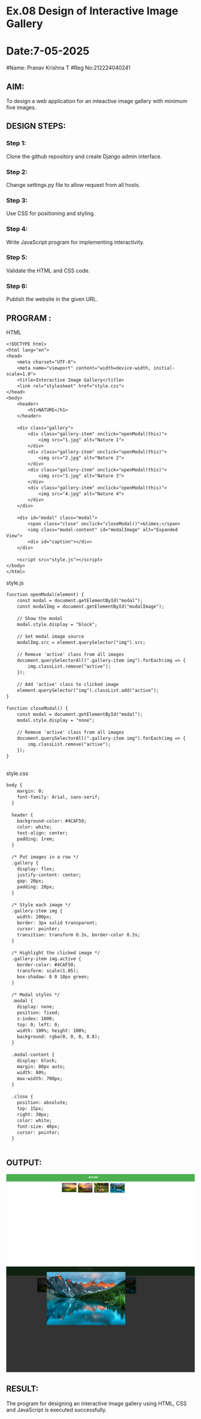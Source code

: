 # Ex.08 Design of Interactive Image Gallery
# Date:7-05-2025
#Name: Pranav Krishna T
#Reg No:212224040241

## AIM:
To design a web application for an inteactive image gallery with minimum five images.

## DESIGN STEPS:

### Step 1:
Clone the github repository and create Django admin interface.

### Step 2:
Change settings.py file to allow request from all hosts.

### Step 3:
Use CSS for positioning and styling.

### Step 4:
Write JavaScript program for implementing interactivity.

### Step 5:
Validate the HTML and CSS code.

### Step 6:
Publish the website in the given URL.

## PROGRAM :
HTML
```
<!DOCTYPE html>
<html lang="en">
<head>
    <meta charset="UTF-8">
    <meta name="viewport" content="width=device-width, initial-scale=1.0">
    <title>Interactive Image Gallery</title>
    <link rel="stylesheet" href="style.css">
</head>
<body>
    <header>
        <h1>NATURE</h1>
    </header>

    <div class="gallery">
        <div class="gallery-item" onclick="openModal(this)">
            <img src="1.jpg" alt="Nature 1">
        </div>
        <div class="gallery-item" onclick="openModal(this)">
            <img src="2.jpg" alt="Nature 2">
        </div>
        <div class="gallery-item" onclick="openModal(this)">
            <img src="3.jpg" alt="Nature 3">
        </div>
        <div class="gallery-item" onclick="openModal(this)">
            <img src="4.jpg" alt="Nature 4">
        </div>
    </div>

    <div id="modal" class="modal">
        <span class="close" onclick="closeModal()">&times;</span>
        <img class="modal-content" id="modalImage" alt="Expanded View">
        <div id="caption"></div>
    </div>

    <script src="style.js"></script>
</body>
</html>

```
style.js
```
function openModal(element) {
    const modal = document.getElementById("modal");
    const modalImg = document.getElementById("modalImage");

    // Show the modal
    modal.style.display = "block";

    // Set modal image source
    modalImg.src = element.querySelector("img").src;

    // Remove 'active' class from all images
    document.querySelectorAll(".gallery-item img").forEach(img => {
        img.classList.remove("active");
    });

    // Add 'active' class to clicked image
    element.querySelector("img").classList.add("active");
}

function closeModal() {
    const modal = document.getElementById("modal");
    modal.style.display = "none";

    // Remove 'active' class from all images
    document.querySelectorAll(".gallery-item img").forEach(img => {
        img.classList.remove("active");
    });
}


```
style.css
```
body {
    margin: 0;
    font-family: Arial, sans-serif;
  }
  
  header {
    background-color: #4CAF50;
    color: white;
    text-align: center;
    padding: 1rem;
  }
  
  /* Put images in a row */
  .gallery {
    display: flex;
    justify-content: center;
    gap: 20px;
    padding: 20px;
  }
  
  /* Style each image */
  .gallery-item img {
    width: 200px;
    border: 3px solid transparent;
    cursor: pointer;
    transition: transform 0.3s, border-color 0.3s;
  }
  
  /* Highlight the clicked image */
  .gallery-item img.active {
    border-color: #4CAF50;
    transform: scale(1.05);
    box-shadow: 0 0 10px green;
  }
  
  /* Modal styles */
  .modal {
    display: none;
    position: fixed;
    z-index: 1000;
    top: 0; left: 0;
    width: 100%; height: 100%;
    background: rgba(0, 0, 0, 0.8);
  }
  
  .modal-content {
    display: block;
    margin: 80px auto;
    width: 80%;
    max-width: 700px;
  }
  
  .close {
    position: absolute;
    top: 15px;
    right: 30px;
    color: white;
    font-size: 40px;
    cursor: pointer;
  }
  

```
## OUTPUT:
![alt text](<exp 8 out 1.png>)
![alt text](<exp 8 out 2.png>)
## RESULT:
The program for designing an interactive image gallery using HTML, CSS and JavaScript is executed successfully.
